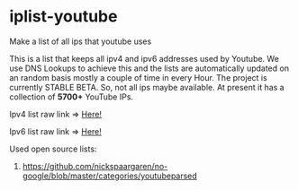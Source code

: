 # iplist-youtube
Make a list of all ips that youtube uses

This is a list that keeps all ipv4 and ipv6 addresses used by Youtube. We use DNS Lookups to achieve this and the lists are automatically updated on an random basis mostly a couple of time in every Hour. The project is currently STABLE BETA. So, not all ips maybe available. At present it has a collection of **5700+** YouTube IPs.

Ipv4 list raw link => [Here!](https://raw.githubusercontent.com/touhidurrr/iplist-youtube/main/ipv4_list.txt)

Ipv6 list raw link => [Here!](https://raw.githubusercontent.com/touhidurrr/iplist-youtube/main/ipv6_list.txt)

Used open source lists:
  1. https://github.com/nickspaargaren/no-google/blob/master/categories/youtubeparsed
